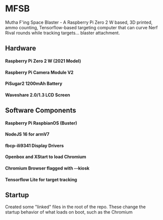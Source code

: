 # MFSB
Mutha F'ing Space Blaster - A Raspberry Pi Zero 2 W based, 3D printed, ammo counting, Tensorflow-based targeting computer that can curve Nerf Rival rounds while tracking targets... blaster attachment.

## Hardware
#### Raspberry Pi Zero 2 W (2021 Model)
#### Raspberry Pi Camera Module V2
#### PiSugar2 1200mAh Battery
#### Waveshare 2.0/1.3 LCD Screen

## Software Components
#### Raspberry Pi RaspbianOS (Buster)
#### NodeJS 16 for armV7
#### fbcp-ili9341 Display Drivers
#### Openbox and XStart to load Chromium
#### Chromium Browser flagged with --kiosk
#### Tensorflow Lite for target tracking

## Startup
Created some "linked" files in the root of the repo. These change the startup behavior of what loads on boot, such as the Chromium

